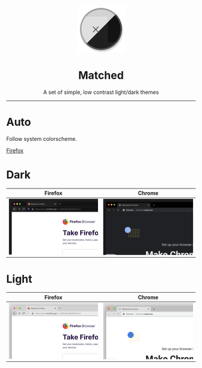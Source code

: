 <div align="center">
	<img src="icons/Icon Close.png" width="128" />
</div>

<h1 align="center">
	Matched
</h1>

<p align="center">
	A set of simple, low contrast light/dark themes
</p>

---

# Auto

Follow system colorscheme.

[Firefox](https://addons.mozilla.org/en-US/firefox/addon/auto-matched/)

# Dark

<table>
	<thead>
		<tr>
			<th>Firefox</th>
			<th>Chrome</th>
		</tr>
	</thead>
	<tbody>
		<tr>
			<td>
				<a href="https://addons.mozilla.org/en-US/firefox/addon/dark-matched/">
					<img alt="Dark Firefox Screenshot" src="out/dark-firefox-screenshot-1.png" width="320" />
				</a>
			</td>
			<td>
				<a href="https://chrome.google.com/webstore/detail/dark-matched/aapflpcfdelmkobdakjnieeaoiofcodk">
					<img alt="Dark Chrome Screenshot" src="out/dark-chrome-screenshot-1.png" width="320" />
				</a>
			</td>
		</tr>
	</tbody>
</table>

# Light

<table>
	<thead>
		<tr>
			<th>Firefox</th>
			<th>Chrome</th>
		</tr>
	</thead>
	<tbody>
		<tr>
			<td>
				<a href="https://addons.mozilla.org/en-US/firefox/addon/light-matched/">
					<img alt="Light Firefox Screenshot" src="out/light-firefox-screenshot-1.png" width="320" />
				</a>
			</td>
			<td>
				<a href="https://chrome.google.com/webstore/detail/light-matched/bilibfhhkphlgndmckcabgpbanadpnbj">
					<img alt="Light Chrome Screenshot" src="out/light-chrome-screenshot-1.png" width="320" />
				</a>
			</td>
		</tr>
	</tbody>
</table>
